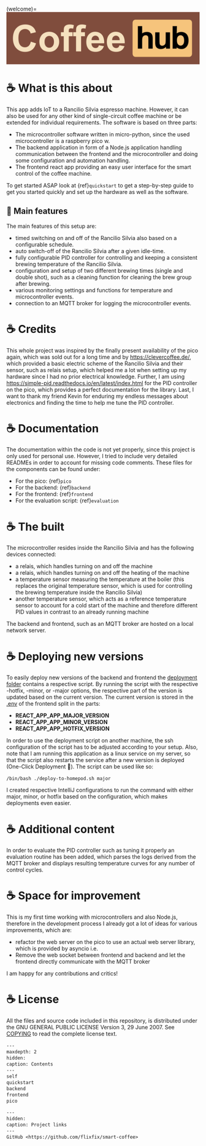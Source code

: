 (welcome)=
![logo_coffee_hub.png](logo_coffee_hub.png)

# ☕️ What is this about
This app adds IoT to a Rancilio Silvia espresso machine. However, it can also be used for any other kind of single-circuit coffee machine or be extended for individual requirements. The software is based on three parts:

* The microcontroller software written in micro-python, since the used microcontroller is a raspberry pico w.
* The backend application in form of a Node.js application handling communication between the frontend and the microcontroller and doing some configuration and automation handling. 
* The frontend react app providing an easy user interface for the smart control of the coffee machine.

To get started ASAP look at {ref}`quickstart` to get a step-by-step guide to get you started quickly and set up the hardware as well as the software.

## 🍬 Main features

The main features of this setup are:
* timed switching on and off of the Rancilio Silvia also based on a configurable schedule.
* auto switch-off of the Rancilio Silvia after a given idle-time.
* fully configurable PID controller for controlling and keeping a consistent brewing temperature of the Rancilio Silvia.
* configuration and setup of two different brewing times (single and double shot), such as a cleaning function for cleaning the brew group after brewing.
* various monitoring settings and functions for temperature and microcontroller events.
* connection to an MQTT broker for logging the microcontroller events.

# ☕️ Credits
This whole project was inspired by the finally present availability of the pico again, which was sold out for a long time and by https://clevercoffee.de/, which provided a basic electric scheme of the Rancilio Silvia and their sensor, such as relais setup, which helped me a lot when setting up my hardware since I had no prior electrical knowledge. Further, I am using https://simple-pid.readthedocs.io/en/latest/index.html for the PID controller on the pico, which provides a perfect documentation for the library. Last, I want to thank my friend Kevin for enduring my endless messages about electronics and finding the time to help me tune the PID controller.

# ☕️ Documentation
The documentation within the code is not yet properly, since this project is only used for personal use. However, I tried to include very detailed READMEs in order to account for missing code comments. These files for the components can be found under:
* For the pico: {ref}`pico`
* For the backend: {ref}`backend`
* For the frontend: {ref}`frontend`
* For the evaluation script: {ref}`evaluation`


# ☕️ The built
The microcontroller resides inside the Rancilio Silvia and has the following devices connected:

* a relais, which handles turning on and off the machine
* a relais, which handles turning on and off the heating of the machine
* a temperature sensor measuring the temperature at the boiler (this replaces the original temperature sensor, which is used for controlling the brewing temperature inside the Rancilio Silvia)
* another temperature sensor, which acts as a reference temperature sensor to account for a cold start of the machine and therefore different PID values in contrast to an already running machine

The backend and frontend, such as an MQTT broker are hosted on a local network server.

# ☕️ Deploying new versions
To easily deploy new versions of the backend and frontend the [deployment folder](deployment) contains a respective script. By running the script with the respective -hotfix, -minor, or -major options, the respective part of the version is updated based on the current version. The current version is stored in the [.env](../frontend%2F.env) of the frontend split in the parts:
* **REACT_APP_APP_MAJOR_VERSION**
* **REACT_APP_APP_MINOR_VERSION**
* **REACT_APP_APP_HOTFIX_VERSION**

In order to use the deployment script on another machine, the ssh configuration of the script has to be adjusted according to your setup. Also, note that I am running this application as a linux service on my server, so that the script also restarts the service after a new version is deployed (One-Click Deployment 🤩). The script can be used like so:

```shell
/bin/bash ./deploy-to-homepod.sh major
```
I created respective IntelliJ configurations to run the command with either major, minor, or hotfix based on the configuration, which makes deployments even easier.

# ☕️ Additional content

In order to evaluate the PID controller such as tuning it properly an evaluation routine has been added, which parses the logs derived from the MQTT broker and displays resulting temperature curves for any number of control cycles.

# ☕️ Space for improvement
This is my first time working with microcontrollers and also Node.js, therefore in the development process I already got a lot of ideas for various improvements, which are:
* refactor the web server on the pico to use an actual web server library, which is provided by asyncio i.e.
* Remove the web socket between frontend and backend and let the frontend directly communicate with the MQTT broker

I am happy for any contributions and critics!

# ☕️ License
All the files and source code included in this repository, is distributed under the GNU GENERAL PUBLIC LICENSE
Version 3, 29 June 2007. See [COPYING](../COPYING) to read the complete license text.


```{toctree}
---
maxdepth: 2
hidden:
caption: Contents
---
self
quickstart
backend
frontend
pico
```

```{toctree}
---
hidden:
caption: Project links
---
GitHub <https://github.com/flixfix/smart-coffee>
```
